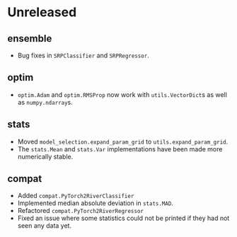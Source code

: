 # Unreleased

## ensemble

- Bug fixes in `SRPClassifier` and `SRPRegressor`.

## optim

- `optim.Adam` and `optim.RMSProp` now work with `utils.VectorDict`s as well as `numpy.ndarray`s.

## stats

- Moved `model_selection.expand_param_grid` to `utils.expand_param_grid`.
- The `stats.Mean` and `stats.Var` implementations have been made more numerically stable.

## compat

- Added `compat.PyTorch2RiverClassifier`
- Implemented median absolute deviation in `stats.MAD`.
- Refactored `compat.PyTorch2RiverRegressor`
- Fixed an issue where some statistics could not be printed if they had not seen any data yet.
